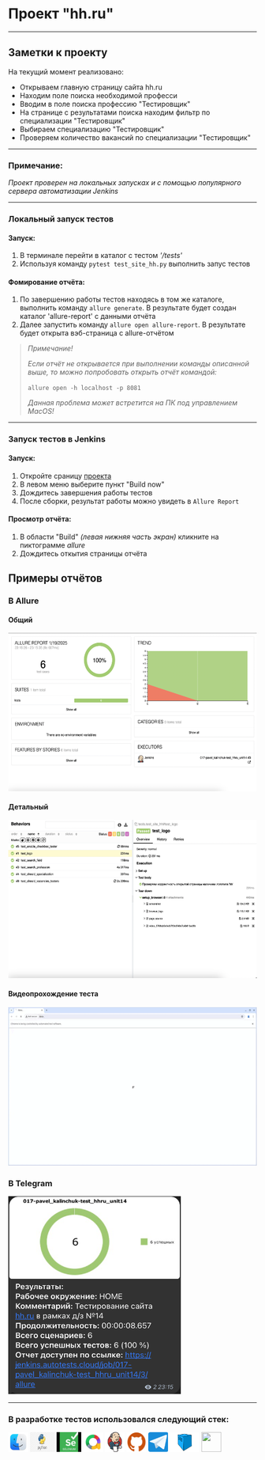 # Проект "hh.ru"
___


## Заметки к проекту
На текущий момент реализовано:
- Открываем главную страницу сайта hh.ru
- Находим поле поиска необходимой професси
- Вводим в поле поиска профессию "Тестировщик"
- На странице с результатами поиска находим фильтр по специализации "Тестировщик"
- Выбираем специализацию "Тестировщик"
- Проверяем количество вакансий по специализации "Тестировщик"

___ 
### Примечание:
*Проект проверен на локальных запусках и с помощью популярного сервера автоматизации Jenkins*
___

### Локальный запуск тестов

#### Запуск:
1. В терминале перейти в каталог с тестом *'/tests'*
2. Используя команду `pytest test_site_hh.py` выполнить запус тестов
#### Фомирование отчёта:
1. По завершению работы тестов находясь в том же каталоге, выполнить команду `allure generate`. В результате будет создан каталог 'allure-report' с данными отчёта
2. Далее запустить команду `allure open allure-report`. В результате будет открыта вэб-страница с allure-отчётом

> *Примечание!* 
> 
> *Если отчёт не открывается при выполнении команды описанной выше, то можно попробовать открыть отчёт командой:* 
> 
>`allure open -h localhost -p 8081`
> 
>*Данная проблема может встретится на ПК под управлением MacOS!*
___


### Запуск тестов в Jenkins

#### Запуск:
1. Откройте сраницу [проекта](https://jenkins.autotests.cloud/job/017-pavel_kalinchuk-test_hhru_unit14/)
2. В левом меню выберите пункт "Build now"
3. Дождитесь завершения работы тестов
5. После сборки, результат работы можно увидеть в ``Allure Report``

#### Просмотр отчёта:
1. В области "Build" *(левая нижняя часть экран)* кликните на пиктограмме *allure*
2. Дождитесь откытия страницы отчёта

## Примеры отчётов

### В Allure

#### Общий
<img src="resources/allure_general.png" width="630" height="320"/>

#### Детальный

<img src="resources/allure_detailed.png" width="630" height="320"/>

#### Видеопрохождение теста

<img src="resources/pytest.ini.gif" width="630" height="320"/>

### В Telegram

<img src="resources/telegram_report.png" width="350" height="400"/>

---
### В разработке тестов использовался следующий стек:  
<img src="resources/macos.png" height="40" width="40" />
<img src="resources/python.jpg" height="40" width="50" />
<img src="resources/selenium.jpg" height="40" width="50" />
<img src="resources/allure.png" height="40" width="40" />
<img src="resources/jenkins.svg" height="40" width="40" />
<img src="resources/github.png" height="40" width="40" />
<img src="resources/telegram.png" height="40" width="40" />
<img src="resources/selenoid.jpg" height="40" width="60" />


 


<img src="https://cdn.jsdelivr.net/gh/devicons/devicon@latest/icons/chrome/chrome-original-wordmark.svg" height="40" width="40" /> 




[2]: https://upload.wikimedia.org/wikipedia/commons/c/c9/Finder_Icon_macOS_Big_Sur.pngx